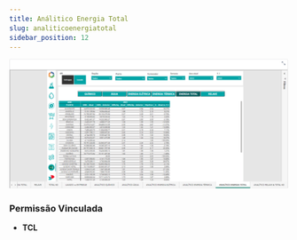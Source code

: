 ```yaml
---
title: Análitico Energia Total
slug: analiticoenergiatotal
sidebar_position: 12
---
```


![Alt text](image-12.png)





### Permissão Vinculada

- **TCL**